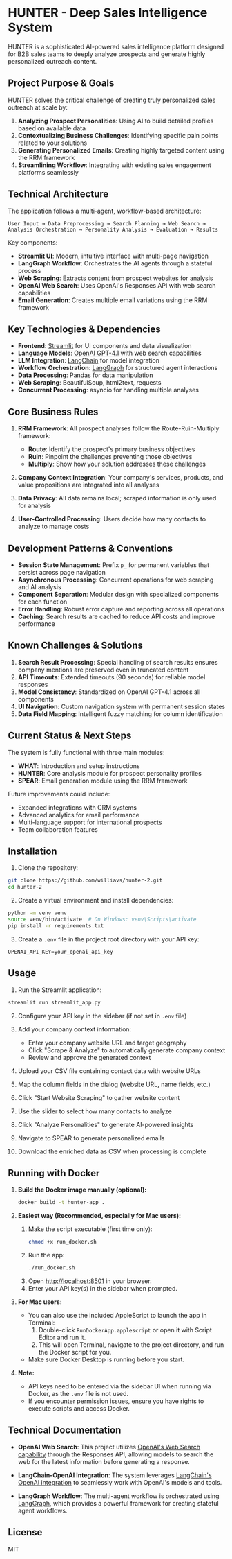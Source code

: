 # HUNTER - Deep Sales Intelligence System

HUNTER is a sophisticated AI-powered sales intelligence platform designed for B2B sales teams to deeply analyze prospects and generate highly personalized outreach content.

## Project Purpose & Goals

HUNTER solves the critical challenge of creating truly personalized sales outreach at scale by:

1. **Analyzing Prospect Personalities**: Using AI to build detailed profiles based on available data
2. **Contextualizing Business Challenges**: Identifying specific pain points related to your solutions
3. **Generating Personalized Emails**: Creating highly targeted content using the RRM framework
4. **Streamlining Workflow**: Integrating with existing sales engagement platforms seamlessly

## Technical Architecture

The application follows a multi-agent, workflow-based architecture:

```
User Input → Data Preprocessing → Search Planning → Web Search → 
Analysis Orchestration → Personality Analysis → Evaluation → Results
```

Key components:
- **Streamlit UI**: Modern, intuitive interface with multi-page navigation
- **LangGraph Workflow**: Orchestrates the AI agents through a stateful process
- **Web Scraping**: Extracts content from prospect websites for analysis
- **OpenAI Web Search**: Uses OpenAI's Responses API with web search capabilities
- **Email Generation**: Creates multiple email variations using the RRM framework

## Key Technologies & Dependencies

- **Frontend**: [Streamlit](https://streamlit.io/) for UI components and data visualization
- **Language Models**: [OpenAI GPT-4.1](https://platform.openai.com/docs/models/gpt-4-and-gpt-4-turbo) with web search capabilities
- **LLM Integration**: [LangChain](https://python.langchain.com/docs/integrations/llms/openai) for model integration
- **Workflow Orchestration**: [LangGraph](https://python.langchain.com/docs/langgraph) for structured agent interactions
- **Data Processing**: Pandas for data manipulation
- **Web Scraping**: BeautifulSoup, html2text, requests
- **Concurrent Processing**: asyncio for handling multiple analyses

## Core Business Rules

1. **RRM Framework**: All prospect analyses follow the Route-Ruin-Multiply framework:
   - **Route**: Identify the prospect's primary business objectives
   - **Ruin**: Pinpoint the challenges preventing those objectives
   - **Multiply**: Show how your solution addresses these challenges

2. **Company Context Integration**: Your company's services, products, and value propositions are integrated into all analyses

3. **Data Privacy**: All data remains local; scraped information is only used for analysis

4. **User-Controlled Processing**: Users decide how many contacts to analyze to manage costs

## Development Patterns & Conventions

- **Session State Management**: Prefix `p_` for permanent variables that persist across page navigation
- **Asynchronous Processing**: Concurrent operations for web scraping and AI analysis
- **Component Separation**: Modular design with specialized components for each function
- **Error Handling**: Robust error capture and reporting across all operations
- **Caching**: Search results are cached to reduce API costs and improve performance

## Known Challenges & Solutions

1. **Search Result Processing**: Special handling of search results ensures company mentions are preserved even in truncated content
2. **API Timeouts**: Extended timeouts (90 seconds) for reliable model responses
3. **Model Consistency**: Standardized on OpenAI GPT-4.1 across all components
4. **UI Navigation**: Custom navigation system with permanent session states
5. **Data Field Mapping**: Intelligent fuzzy matching for column identification

## Current Status & Next Steps

The system is fully functional with three main modules:
- **WHAT**: Introduction and setup instructions
- **HUNTER**: Core analysis module for prospect personality profiles
- **SPEAR**: Email generation module using the RRM framework

Future improvements could include:
- Expanded integrations with CRM systems
- Advanced analytics for email performance
- Multi-language support for international prospects
- Team collaboration features

## Installation

1. Clone the repository:
```bash
git clone https://github.com/williavs/hunter-2.git
cd hunter-2
```

2. Create a virtual environment and install dependencies:
```bash
python -m venv venv
source venv/bin/activate  # On Windows: venv\Scripts\activate
pip install -r requirements.txt
```

3. Create a `.env` file in the project root directory with your API key:
```
OPENAI_API_KEY=your_openai_api_key
```

## Usage

1. Run the Streamlit application:
```bash
streamlit run streamlit_app.py
```

2. Configure your API key in the sidebar (if not set in `.env` file)

3. Add your company context information:
   - Enter your company website URL and target geography
   - Click "Scrape & Analyze" to automatically generate company context
   - Review and approve the generated context

4. Upload your CSV file containing contact data with website URLs

5. Map the column fields in the dialog (website URL, name fields, etc.)

6. Click "Start Website Scraping" to gather website content

7. Use the slider to select how many contacts to analyze

8. Click "Analyze Personalities" to generate AI-powered insights

9. Navigate to SPEAR to generate personalized emails

10. Download the enriched data as CSV when processing is complete

## Running with Docker

1.  **Build the Docker image manually (optional):**
    ```bash
    docker build -t hunter-app .
    ```

2.  **Easiest way (Recommended, especially for Mac users):**
    1. Make the script executable (first time only):
       ```bash
       chmod +x run_docker.sh
       ```
    2. Run the app:
       ```bash
       ./run_docker.sh
       ```
    3. Open [http://localhost:8501](http://localhost:8501) in your browser.
    4. Enter your API key(s) in the sidebar when prompted.

3.  **For Mac users:**
    - You can also use the included AppleScript to launch the app in Terminal:
      1. Double-click `RunDockerApp.applescript` or open it with Script Editor and run it.
      2. This will open Terminal, navigate to the project directory, and run the Docker script for you.
    - Make sure Docker Desktop is running before you start.

4.  **Note:**
    - API keys need to be entered via the sidebar UI when running via Docker, as the `.env` file is not used.
    - If you encounter permission issues, ensure you have rights to execute scripts and access Docker.

## Technical Documentation

- **OpenAI Web Search**: This project utilizes [OpenAI's Web Search capability](https://platform.openai.com/docs/api-reference/responses/web-search) through the Responses API, allowing models to search the web for the latest information before generating a response.

- **LangChain-OpenAI Integration**: The system leverages [LangChain's OpenAI integration](https://python.langchain.com/docs/integrations/llms/openai) to seamlessly work with OpenAI's models and tools.

- **LangGraph Workflow**: The multi-agent workflow is orchestrated using [LangGraph](https://python.langchain.com/docs/langgraph), which provides a powerful framework for creating stateful agent workflows.

## License

MIT 